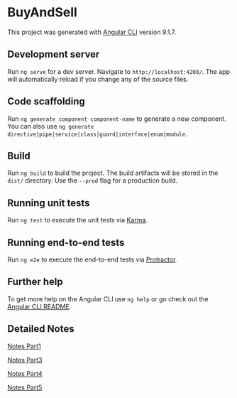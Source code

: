 # BuyAndSell

This project was generated with [Angular CLI](https://github.com/angular/angular-cli) version 9.1.7.

## Development server

Run `ng serve` for a dev server. Navigate to `http://localhost:4200/`. The app will automatically reload if you change any of the source files.

## Code scaffolding

Run `ng generate component component-name` to generate a new component. You can also use `ng generate directive|pipe|service|class|guard|interface|enum|module`.

## Build

Run `ng build` to build the project. The build artifacts will be stored in the `dist/` directory. Use the `--prod` flag for a production build.

## Running unit tests

Run `ng test` to execute the unit tests via [Karma](https://karma-runner.github.io).

## Running end-to-end tests

Run `ng e2e` to execute the end-to-end tests via [Protractor](http://www.protractortest.org/).

## Further help

To get more help on the Angular CLI use `ng help` or go check out the [Angular CLI README](https://github.com/angular/angular-cli/blob/master/README.md).


## Detailed Notes
[Notes Part1](https://docs.google.com/document/d/1NcOW9YWqDTdlTzjCWV-TMZW5jaFBmB_8Z3pmWiRdOBc/edit?usp=sharing)

[Notes Part3](https://docs.google.com/document/d/1SmNc9W0e6R4JXLcjl-XHC2mtN555hj6l5h2pQtp-g1w/edit?usp=sharing)

[Notes Part4](https://docs.google.com/document/d/1EOncCpura3h7KGzwhOHAWRjJ87FPtzrlU9UHK22LZyE/edit?usp=sharing)

[Notes Part5](https://docs.google.com/document/d/1Lp7jg-0FOwa53xm64QxRYNKMjXgcEqMaEpr3gTWt0-E/edit?usp=sharing)

